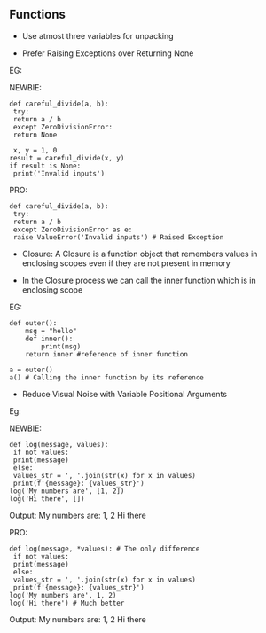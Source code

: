 ## Functions

- Use atmost three variables for unpacking

- Prefer Raising Exceptions over Returning None

EG:

NEWBIE:

```
def careful_divide(a, b):
 try:
 return a / b
 except ZeroDivisionError:
 return None

 x, y = 1, 0
result = careful_divide(x, y)
if result is None:
 print('Invalid inputs')
 ```


PRO:

```
def careful_divide(a, b):
 try:
 return a / b
 except ZeroDivisionError as e:
 raise ValueError('Invalid inputs') # Raised Exception

```


- Closure: A Closure is a function object that remembers values in enclosing scopes even if they are not present in memory

- In the Closure process we can call the inner function which is in enclosing scope

EG:
```
def outer():
	msg = "hello"
	def inner():
		print(msg)
	return inner #reference of inner function

a = outer() 
a() # Calling the inner function by its reference

```

-  Reduce Visual Noise with Variable Positional Arguments

Eg:

NEWBIE:

```
def log(message, values):
 if not values:
 print(message)
 else:
 values_str = ', '.join(str(x) for x in values)
 print(f'{message}: {values_str}')
log('My numbers are', [1, 2])
log('Hi there', [])
```

Output: 
My numbers are: 1, 2
Hi there


PRO:

```
def log(message, *values): # The only difference
 if not values:
 print(message)
 else:
 values_str = ', '.join(str(x) for x in values)
 print(f'{message}: {values_str}')
log('My numbers are', 1, 2)
log('Hi there') # Much better
```
Output:
My numbers are: 1, 2
Hi there